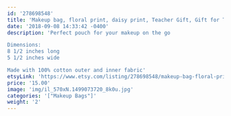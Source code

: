 ```yaml
---
id: '278698548'
title: 'Makeup bag, floral print, daisy print, Teacher Gift, Gift for Teacher, coworker gift, cosmetic bag'
date: '2018-09-08 14:33:42 -0400'
description: 'Perfect pouch for your makeup on the go

Dimensions:
8 1/2 inches long
5 1/2 inches wide

Made with 100% cotton outer and inner fabric'
etsyLink: 'https://www.etsy.com/listing/278698548/makeup-bag-floral-print-daisy-print?utm_source=synctostaticsite&utm_medium=api&utm_campaign=api'
price: '15.00'
image: 'img/il_570xN.1499073720_8k0u.jpg'
categories: '["Makeup Bags"]'
weight: '2'
---
```

